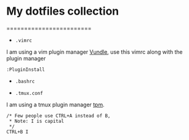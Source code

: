 # My dotfiles collection
========================

* `.vimrc`

I am using a vim plugin manager [Vundle](https://github.com/VundleVim/Vundle.vim), use this vimrc along with
the plugin manager

```
:PluginInstall 
```

* `.bashrc`

* `.tmux.conf`
	
I am using a tmux plugin manager [tpm](https://github.com/tmux-plugins/tpm). 
```
/* Few people use CTRL+A instead of B, 
 * Note: I is capital
 */
CTRL+B I
```
